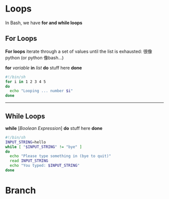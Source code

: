 # Loops

In Bash, we have **for and while loops**

## For Loops

**For loops** iterate through a set of values until the list is exhausted:
很像python (or python 像bash...)

**for** *variable* **in** *list*
**do**
  stuff here 
**done**

```bash
#!/bin/sh
for i in 1 2 3 4 5
do
  echo "Looping ... number $i"
done
```

---
## While Loops

**while** [*Boolean Expression*]
**do**
  stuff here 
**done**


```bash
#!/bin/sh
INPUT_STRING=hello
while [ "$INPUT_STRING" != "bye" ]
do
  echo "Please type something in (bye to quit)"
  read INPUT_STRING
  echo "You typed: $INPUT_STRING"
done
```


# Branch




